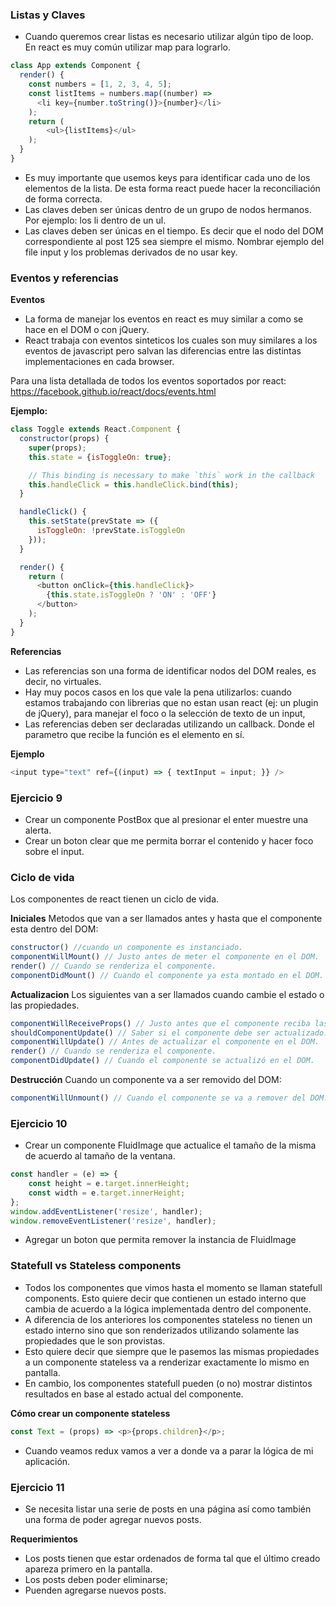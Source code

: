 ### Listas y Claves
- Cuando queremos crear listas es necesario utilizar algún tipo de loop. En react es muy común utilizar map para lograrlo.

```javascript
class App extends Component {
  render() {
    const numbers = [1, 2, 3, 4, 5];
    const listItems = numbers.map((number) =>
      <li key={number.toString()}>{number}</li>
    );    
    return (
        <ul>{listItems}</ul>
    );
  }
}
```
- Es muy importante que usemos keys para identificar cada uno de los elementos de la lista. De esta forma react puede hacer la reconciliación de forma correcta.
- Las claves deben ser únicas dentro de un grupo de nodos hermanos. Por ejemplo: los li dentro de un ul.
- Las claves deben ser únicas en el tiempo. Es decir que el nodo del DOM correspondiente al post 125 sea siempre el mismo. Nombrar ejemplo del file input y los problemas derivados de no usar key.

### Eventos y referencias

**Eventos**
- La forma de manejar los eventos en react es muy similar a como se hace en el DOM o con jQuery.
- React trabaja con eventos sinteticos los cuales son muy similares a los eventos de javascript pero salvan las diferencias entre las distintas implementaciones en cada browser.

Para una lista detallada de todos los eventos soportados por react:
https://facebook.github.io/react/docs/events.html

**Ejemplo:**

```javascript
class Toggle extends React.Component {
  constructor(props) {
    super(props);
    this.state = {isToggleOn: true};

    // This binding is necessary to make `this` work in the callback
    this.handleClick = this.handleClick.bind(this);
  }

  handleClick() {
    this.setState(prevState => ({
      isToggleOn: !prevState.isToggleOn
    }));
  }

  render() {
    return (
      <button onClick={this.handleClick}>
        {this.state.isToggleOn ? 'ON' : 'OFF'}
      </button>
    );
  }
}
```

**Referencias**
- Las referencias son una forma de identificar nodos del DOM reales, es decir, no virtuales.
- Hay muy pocos casos en los que vale la pena utilizarlos: cuando estamos trabajando con librerias que no estan usan react (ej: un plugin de jQuery), para manejar el foco o la selección de texto de un input, 
- Las referencias deben ser declaradas utilizando un callback. Donde el parametro que recibe la función es el elemento en sí.

**Ejemplo**
```javascript
<input type="text" ref={(input) => { textInput = input; }} />
```

### Ejercicio 9
- Crear un componente PostBox que al presionar el enter muestre una alerta.
- Crear un boton clear que me permita borrar el contenido y hacer foco sobre el input.

### Ciclo de vida
Los componentes de react tienen un ciclo de vida. 

**Iniciales**
Metodos que van a ser llamados antes y hasta que el componente esta dentro del DOM:

```javascript
constructor() //cuando un componente es instanciado.
componentWillMount() // Justo antes de meter el componente en el DOM.
render() // Cuando se renderiza el componente.
componentDidMount() // Cuando el componente ya esta montado en el DOM.
```

**Actualizacion**
Los siguientes van a ser llamados cuando cambie el estado o las propiedades.

```javascript
componentWillReceiveProps() // Justo antes que el componente reciba las props.
shouldComponentUpdate() // Saber si el componente debe ser actualizado.
componentWillUpdate() // Antes de actualizar el componente en el DOM.
render() // Cuando se renderiza el componente.
componentDidUpdate() // Cuando el componente se actualizó en el DOM.
```

**Destrucción**
Cuando un componente va a ser removido del DOM:

```javascript
componentWillUnmount() // Cuando el componente se va a remover del DOM.
```

### Ejercicio 10
- Crear un componente FluidImage que actualice el tamaño de la misma de acuerdo al tamaño de la ventana.

```javascript
const handler = (e) => {
    const height = e.target.innerHeight;
    const width = e.target.innerHeight;
};
window.addEventListener('resize', handler);
window.removeEventListener('resize', handler);
```
- Agregar un boton que permita remover la instancia de FluidImage

### Statefull vs Stateless components
- Todos los componentes que vimos hasta el momento se llaman statefull components. Esto quiere decir que contienen un estado interno que cambia de acuerdo a la lógica implementada dentro del componente.
- A diferencia de los anteriores los componentes stateless no tienen un estado interno sino que son renderizados utilizando solamente las propiedades que le son provistas.
- Esto quiere decir que siempre que le pasemos las mismas propiedades a un componente stateless va a renderizar exactamente lo mismo en pantalla.
- En cambio, los componentes statefull pueden (o no) mostrar distintos resultados en base al estado actual del componente.

**Cómo crear un componente stateless**

```javascript
const Text = (props) => <p>{props.children}</p>;
```

- Cuando veamos redux vamos a ver a donde va a parar la lógica de mi aplicación.

### Ejercicio 11
- Se necesita listar una serie de posts en una página así como también una forma de poder agregar nuevos posts.

**Requerimientos**
- Los posts tienen que estar ordenados de forma tal que el último creado apareza primero en la pantalla.
- Los posts deben poder eliminarse;
- Puenden agregarse nuevos posts.